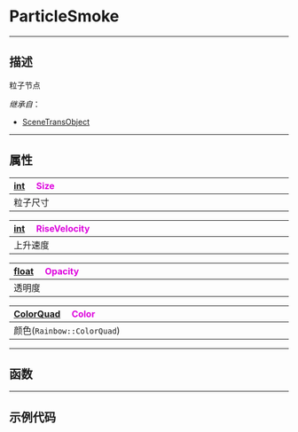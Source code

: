 # ParticleSmoke
------------------------------------------------------------------------------------------
## 描述

粒子节点

*继承自*：
* [SceneTransObject](/Api/Class/NoType/SceneTransObject.md)

------------------------------------------------------------------------------------------
## 属性

|<div style="width:1125px">[int](/Api/DataType/Int.md) &emsp;<font color="dd00dd">Size</font></div>|
|:---|
|粒子尺寸|

|<div style="width:1125px">[int](/Api/DataType/Int.md) &emsp;<font color="dd00dd">RiseVelocity</font></div>|
|:---|
|上升速度|

|<div style="width:1125px">[float](/Api/DataType/Float.md) &emsp;<font color="dd00dd">Opacity</font></div>|
|:---|
|透明度|

|<div style="width:1125px">[ColorQuad](/Api/DataType/ColorQuad.md) &emsp;<font color="dd00dd">Color</font></div>|
|:---|
|颜色(`Rainbow::ColorQuad`)|


------------------------------------------------------------------------------------------
## 函数

------------------------------------------------------------------------------------------
## 示例代码